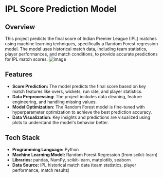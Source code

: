 # IPL Score Prediction Model

## Overview
This project predicts the final score of Indian Premier League (IPL) matches using machine learning techniques, specifically a Random Forest regression model. The model uses historical match data, including team statistics, player performances, and match conditions, to provide accurate predictions for IPL match scores.
![image](https://github.com/user-attachments/assets/5347b34a-5acf-4deb-9bd3-eb0e57caff69)


## Features
- **Score Prediction:** The model predicts the final score based on key match features like overs, wickets, run rate, and player statistics.
- **Data Preprocessing:** The project includes data cleaning, feature engineering, and handling missing values.
- **Model Optimization:** The Random Forest model is fine-tuned with hyperparameter optimization to achieve the best prediction accuracy.
- **Data Visualization:** Key insights and predictions are visualized using plots to understand the model's behavior better.

## Tech Stack
- **Programming Language:** Python
- **Machine Learning Model:** Random Forest Regression (from scikit-learn)
- **Libraries:** pandas, NumPy, scikit-learn, matplotlib, seaborn
- **Data Source:** IPL historical match data (team statistics, player performance, match results)

